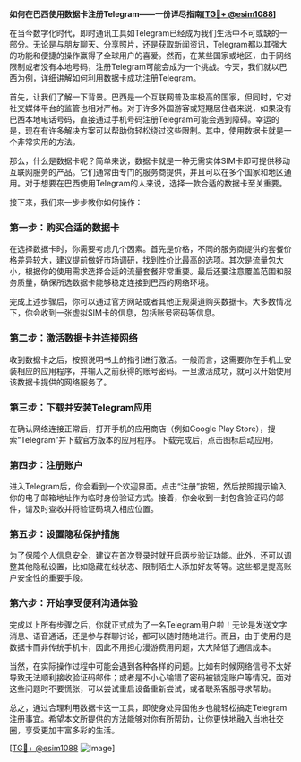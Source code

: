 **如何在巴西使用数据卡注册Telegram——一份详尽指南[[TG💪+ @esim1088](https://t.me/s/esim1088)]**

在当今数字化时代，即时通讯工具如Telegram已经成为我们生活中不可或缺的一部分。无论是与朋友聊天、分享照片，还是获取新闻资讯，Telegram都以其强大的功能和便捷的操作赢得了全球用户的喜爱。然而，在某些国家或地区，由于网络限制或者没有本地号码，注册Telegram可能会成为一个挑战。今天，我们就以巴西为例，详细讲解如何利用数据卡成功注册Telegram。

首先，让我们了解一下背景。巴西是一个互联网普及率极高的国家，但同时，它对社交媒体平台的监管也相对严格。对于许多外国游客或短期居住者来说，如果没有巴西本地电话号码，直接通过手机号码注册Telegram可能会遇到障碍。幸运的是，现在有许多解决方案可以帮助你轻松绕过这些限制。其中，使用数据卡就是一个非常实用的方法。

那么，什么是数据卡呢？简单来说，数据卡就是一种无需实体SIM卡即可提供移动互联网服务的产品。它们通常由专门的服务商提供，并且可以在多个国家和地区通用。对于想要在巴西使用Telegram的人来说，选择一款合适的数据卡至关重要。

接下来，我们来一步步教你如何操作：

### 第一步：购买合适的数据卡

在选择数据卡时，你需要考虑几个因素。首先是价格，不同的服务商提供的套餐价格差异较大，建议提前做好市场调研，找到性价比最高的选项。其次是流量包大小，根据你的使用需求选择合适的流量套餐非常重要。最后还要注意覆盖范围和服务质量，确保所选数据卡能够稳定连接到巴西的网络环境。

完成上述步骤后，你可以通过官方网站或者其他正规渠道购买数据卡。大多数情况下，你会收到一张虚拟SIM卡的信息，包括账号密码等信息。

### 第二步：激活数据卡并连接网络

收到数据卡之后，按照说明书上的指引进行激活。一般而言，这需要你在手机上安装相应的应用程序，并输入之前获得的账号密码。一旦激活成功，就可以开始使用该数据卡提供的网络服务了。

### 第三步：下载并安装Telegram应用

在确认网络连接正常后，打开手机的应用商店（例如Google Play Store），搜索“Telegram”并下载官方版本的应用程序。下载完成后，点击图标启动应用。

### 第四步：注册账户

进入Telegram后，你会看到一个欢迎界面。点击“注册”按钮，然后按照提示输入你的电子邮箱地址作为临时身份验证方式。接着，你会收到一封包含验证码的邮件，请及时查收并将验证码填入相应位置。

### 第五步：设置隐私保护措施

为了保障个人信息安全，建议在首次登录时就开启两步验证功能。此外，还可以调整其他隐私设置，比如隐藏在线状态、限制陌生人添加好友等等。这些都是提高账户安全性的重要手段。

### 第六步：开始享受便利沟通体验

完成以上所有步骤之后，你就正式成为了一名Telegram用户啦！无论是发送文字消息、语音通话，还是参与群聊讨论，都可以随时随地进行。而且，由于使用的是数据卡而非传统手机卡，因此不用担心漫游费用问题，大大降低了通信成本。

当然，在实际操作过程中可能会遇到各种各样的问题。比如有时候网络信号不太好导致无法顺利接收验证码邮件；或者是不小心输错了密码被锁定账户等情况。面对这些问题时不要慌张，可以尝试重启设备重新尝试，或者联系客服寻求帮助。

总之，通过合理利用数据卡这一工具，即使身处异国他乡也能轻松搞定Telegram注册事宜。希望本文所提供的方法能够对你有所帮助，让你更快地融入当地社交圈，享受更加丰富多彩的生活。

[[TG💪+ @esim1088](https://t.me/s/esim1088) ![Image](https://i.postimg.cc/4NQfJmqS/Snipaste-2025-05-13-00-14-12.png)]